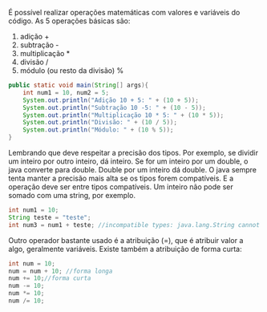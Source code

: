 É possível realizar operações matemáticas com valores e variáveis do código. As 5 operações básicas são:

1. adição +
2. subtração -
3. multiplicação \*
4. divisão /
5. módulo (ou resto da divisão) %

```java
public static void main(String[] args){
    int num1 = 10, num2 = 5;
    System.out.println("Adição 10 + 5: " + (10 + 5));
    System.out.println("Subtração 10 -5: " + (10 - 5));
    System.out.println("Multiplicação 10 * 5: " + (10 * 5));
    System.out.println("Divisão: " + (10 / 5));
    System.out.println("Módulo: " + (10 % 5));
}
```

Lembrando que deve respeitar a precisão dos tipos. Por exemplo, se dividir um inteiro por outro inteiro, dá inteiro. Se for um inteiro por um double, o java converte para double. Double por um inteiro dá double. O java sempre tenta manter a precisão mais alta se os tipos forem compatíveis. E a operação deve ser entre tipos compatíveis. Um inteiro não pode ser somado com uma string, por exemplo.

```java
int num1 = 10;
String teste = "teste";
int num3 = num1 + teste; //incompatible types: java.lang.String cannot be converted to int
```

Outro operador bastante usado é a atribuição (=), que é atribuir valor a algo, geralmente variáveis.
Existe também a atribuição de forma curta:

```java
int num = 10;
num = num + 10; //forma longa
num += 10;//forma curta
num -= 10;
num *= 10;
num /= 10;
```
